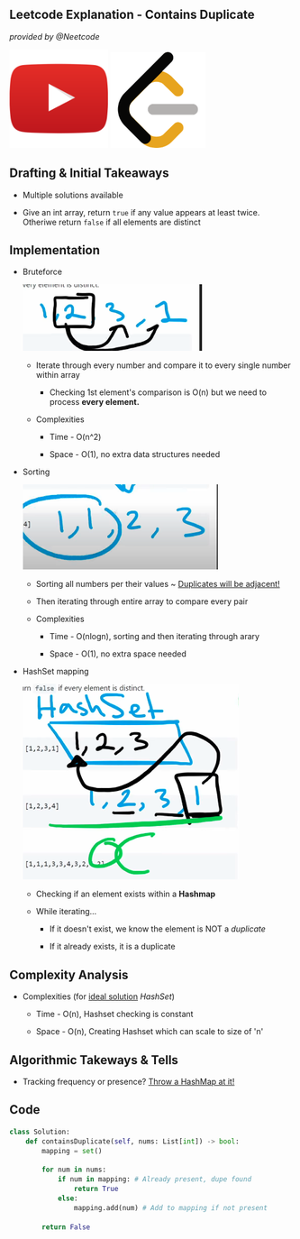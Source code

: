 ## Leetcode Explanation - Contains Duplicate

*provided by @Neetcode*

[<img title="" src="youtubeimg.png" alt="youtube" width="175">](https://www.youtube.com/watch?v=3OamzN90kPg)
[<img src="leetcode.png" title="" alt="leetcode" width="170">](https://leetcode.com/problems/contains-duplicate/description/) 

## Drafting & Initial Takeaways

- Multiple solutions available

- Give an int array, return `true` if any value appears at least twice. Otheriwe return `false` if all elements are distinct

## Implementation

* Bruteforce
  
  ![1](1.png)
  
  * Iterate through every number and compare it to every single number within array
    
    * Checking 1st element's comparison is O(n) but we need to process **every element.**
  
  * Complexities
    
    * Time - O(n^2)
    
    * Space - O(1), no extra data structures needed

* Sorting
  
  ![2](2.png)
  
  * Sorting all numbers per their values ~ <u>Duplicates will be adjacent!</u>
  
  * Then iterating through entire array to compare every pair
  
  * Complexities
    
    * Time - O(nlogn), sorting and then iterating through arary
    
    * Space - O(1), no extra space needed

* HashSet mapping
  
  ![3](3.png)
  
  * Checking if an element exists within a **Hashmap**
  
  * While iterating...
    
    * If it doesn't exist, we know the element is NOT a *duplicate*
    
    * If it already exists, it is a duplicate

## Complexity Analysis

* Complexities (for <u>ideal solution</u> *HashSet*)
  
  * Time - O(n), Hashset checking is constant
  
  * Space - O(n), Creating Hashset which can scale to size of 'n'

## Algorithmic Takeways & Tells

* Tracking frequency or presence? <u>Throw a HashMap at it!</u>

## Code

```python
class Solution:
    def containsDuplicate(self, nums: List[int]) -> bool:
        mapping = set()

        for num in nums:
            if num in mapping: # Already present, dupe found
                return True
            else:
                mapping.add(num) # Add to mapping if not present

        return False
```
